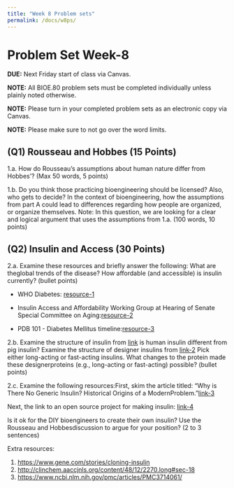 ```yaml
---
title: "Week 8 Problem sets"
permalink: /docs/w8ps/
---
```


# Problem Set Week-8

**DUE:** Next Friday start of class via Canvas.

**NOTE:** All BIOE.80 problem sets must be completed individually unless plainly noted otherwise.

**NOTE:** Please turn in your completed problem sets as an electronic copy via Canvas.

**NOTE:** Please make sure to not go over the word limits.

## (Q1)  Rousseau and Hobbes (15 Points)

1.a. How do Rousseau’s assumptions about human nature differ from Hobbes’? (Max 50 words, 5 points)
 
1.b. Do you think those practicing bioengineering should be licensed? Also, who gets to decide?
In the context of bioengineering, how the assumptions from part A could lead to differences regarding 
how people are organized, or organize themselves. 
Note: In this question, we are looking for a clear and logical argument that uses the assumptions from 1.a. 
(100 words, 10 points)

## (Q2) Insulin and Access (30 Points)

2.a. Examine these resources and briefly answer the following: What are theglobal trends of the disease? 
How affordable (and accessible) is insulin currently? (bullet points)

- WHO Diabetes: [resource-1](https://www.who.int/en/news-room/fact-sheets/detail/diabetes)


- Insulin Access and Affordability Working Group at 
Hearing of Senate Special Committee on Aging:[resource-2](http://www.diabetes.org/newsroom/press-releases/2018/insulin-affordability-white-paper-release.html)


- PDB 101 - Diabetes Mellitus timeline:[resource-3](http://pdb101.rcsb.org/global-health/diabetes-mellitus/about/timeline)

2.b. Examine the structure of insulin from [link](http://pdb101.rcsb.org/motm/14How) is human insulin different from pig insulin? Examine the structure of designer insulins from [link-2](http://pdb101.rcsb.org/motm/194) Pick either long-acting or fast-acting insulins. What changes to the protein made these designerproteins (e.g., long-acting or fast-acting) possible? (bullet points)

2.c. Examine the following resources:First, skim the article titled: “Why is There No Generic Insulin? Historical Origins of a ModernProblem.”[link-3](https://www.nejm.org/doi/full/10.1056/NEJMms1411398)

Next, the link to an open source project for making insulin: [link-4](http://openinsulin.org/)

Is it ok for the DIY bioengineers to create their own insulin? Use the Rousseau and Hobbesdiscussion to argue for your position? (2 to 3 sentences)

Extra resources:
1. https://www.gene.com/stories/cloning-insulin
2. http://clinchem.aaccjnls.org/content/48/12/2270.long#sec-18
3. https://www.ncbi.nlm.nih.gov/pmc/articles/PMC3714061/
